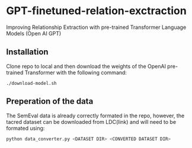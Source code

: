 # GPT-finetuned-relation-exctraction
Improving Relationship Extraction with pre-trained Transformer Language Models (Open AI GPT)

## Installation

Clone repo to local and then download the weights of the OpenAI pre-trained Transformer with the following command: 

```
./download-model.sh
```

## Preperation of the data

The SemEval data is already correctly formated in the repo, however, the tacred dataset can be downloaded from LDC(link) and will need to be formated using: 
```bash
python data_converter.py <DATASET DIR> <CONVERTED DATASET DIR>
```
